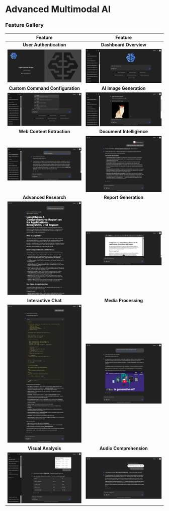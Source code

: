 # Advanced Multimodal AI

### Feature Gallery

| Feature                          | Feature                          |
|:--------------------------------:|:--------------------------------:|
| **User Authentication**          | **Dashboard Overview**           |
| ![Login](public/screenshots/assistant-login.png) | ![Home Page](public/screenshots/assistant-home.png) |
| **Custom Command Configuration** | **AI Image Generation**          |
| ![Commands](public/screenshots/assistant-commands.png) | ![Image Generation](public/screenshots/assistant-image-generation.png) |
| **Web Content Extraction**       | **Document Intelligence**        |
| ![Web Scraping](public/screenshots/assistant-scrape-link.png) | ![PDF Q&A](public/screenshots/assistant-question-answer-pdf.png) |
| **Advanced Research**            | **Report Generation**            |
| ![Deep Search](public/screenshots/assistant-deep-search-copy.png) | ![PDF Report](public/screenshots/assistant-deep-search-pdf.png) |
| **Interactive Chat**             | **Media Processing**             |
| ![Conversational AI](public/screenshots/assistant-conversational-ai.png) | ![Video Transcripts](public/screenshots/assistant-youtube-video.png) |
| **Visual Analysis**              | **Audio Comprehension**          |
| ![Image Understanding](public/screenshots/assistant-image-understand.png) | ![Audio Understanding](public/screenshots/assistant-audio-understand.png) |